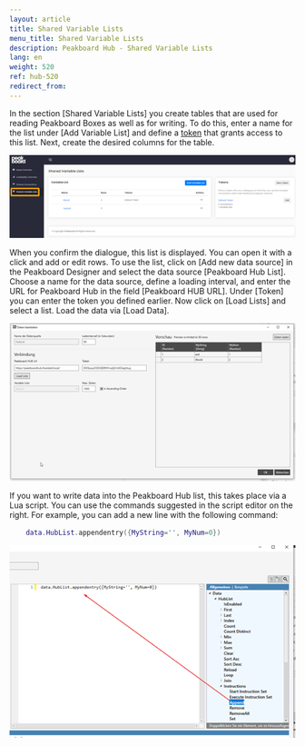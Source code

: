 ```yaml
---
layout: article
title: Shared Variable Lists
menu_title: Shared Variable Lists
description: Peakboard Hub - Shared Variable Lists
lang: en
weight: 520
ref: hub-520
redirect_from:
---
```

In the section [Shared Variable Lists] you create tables that are used for reading Peakboard Boxes as well as for writing. 
To do this, enter a name for the list under [Add Variable List] and define a [token](/hub/en-hub_tokens.html) that grants access to this list.
Next, create the desired columns for the table.

![Shared Connections Picture 1](/assets/images/hub/hub_variableslist.png) 

When you confirm the dialogue, this list is displayed. 
You can open it with a click and add or edit rows. 
To use the list, click on [Add new data source] in the Peakboard Designer and select the data source [Peakboard Hub List]. 
Choose a name for the data source, define a loading interval, and enter the URL for Peakboard Hub in the field [Peakboard HUB URL]. 
Under [Token] you can enter the token you defined earlier. 
Now click on [Load Lists] and select a list. 
Load the data via [Load Data].

![Shared Connections Picture 2](/assets/images/hub/hub_variableslist2.png) 

If you want to write data into the Peakboard Hub list, this takes place via a Lua script. 
You can use the commands suggested in the script editor on the right. 
For example, you can add a new line with the following command:
```lua
	data.HubList.appendentry({MyString='', MyNum=0})
```

![Shared Connections Picture 3](/assets/images/hub/hub_variableslist3.png)
